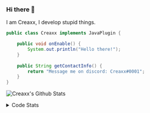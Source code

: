 ### Hi there 👋

I am Creaxx, I develop stupid things. 

```java
public class Creaxx implements JavaPlugin {

    public void onEnable() {
        System.out.println("Hello there!");
    }
    
    public String getContactInfo() {
        return "Message me on discord: Creaxx#0001";
    }
}
```

![Creaxx's Github Stats](https://github-readme-stats.vercel.app/api?username=CreaxxOG&show_icons=true&theme=dark&count_private=true)

<details>
  <summary>Code Stats</summary>

<!--START_SECTION:waka-->
![Code Time](http://img.shields.io/badge/Code%20Time-780%20hrs%204%20mins-blue)

![Lines of code](https://img.shields.io/badge/From%20Hello%20World%20I%27ve%20Written-70%20Thousand%20lines%20of%20code-blue)

**🐱 My GitHub Data** 

> 🏆 286 Contributions in the Year 2022
 > 
> 📦 226.7 kB Used in GitHub's Storage 
 > 
> 🚫 Not Opted to Hire
 > 
> 📜 3 Public Repositories 
 > 
> 🔑 2 Private Repositories  
 > 
**I'm a Night 🦉** 

```text
🌞 Morning    6 commits      █░░░░░░░░░░░░░░░░░░░░░░░░   4.96% 
🌆 Daytime    40 commits     ████████░░░░░░░░░░░░░░░░░   33.06% 
🌃 Evening    61 commits     ████████████░░░░░░░░░░░░░   50.41% 
🌙 Night      14 commits     ███░░░░░░░░░░░░░░░░░░░░░░   11.57%

```
📅 **I'm Most Productive on Wednesday** 

```text
Monday       21 commits     ████░░░░░░░░░░░░░░░░░░░░░   17.36% 
Tuesday      23 commits     ████░░░░░░░░░░░░░░░░░░░░░   19.01% 
Wednesday    43 commits     █████████░░░░░░░░░░░░░░░░   35.54% 
Thursday     2 commits      ░░░░░░░░░░░░░░░░░░░░░░░░░   1.65% 
Friday       9 commits      █░░░░░░░░░░░░░░░░░░░░░░░░   7.44% 
Saturday     17 commits     ███░░░░░░░░░░░░░░░░░░░░░░   14.05% 
Sunday       6 commits      █░░░░░░░░░░░░░░░░░░░░░░░░   4.96%

```


📊 **This Week I Spent My Time On** 

```text
💬 Programming Languages: 
Java                     43 hrs 26 mins      ██████████████████████░░░   90.13% 
XML                      2 hrs 35 mins       █░░░░░░░░░░░░░░░░░░░░░░░░   5.37% 
YAML                     1 hr 1 min          ░░░░░░░░░░░░░░░░░░░░░░░░░   2.11% 
Kotlin                   27 mins             ░░░░░░░░░░░░░░░░░░░░░░░░░   0.96% 
TypeScript               22 mins             ░░░░░░░░░░░░░░░░░░░░░░░░░   0.8%

🔥 Editors: 
IntelliJ                 48 hrs              █████████████████████████   100.0%

```

**I Mostly Code in Java** 

```text
Java                     3 repos             ████████████░░░░░░░░░░░░░   50.0% 
EJS                      1 repo              ████░░░░░░░░░░░░░░░░░░░░░   16.67% 
Kotlin                   1 repo              ████░░░░░░░░░░░░░░░░░░░░░   16.67% 
Python                   1 repo              ████░░░░░░░░░░░░░░░░░░░░░   16.67%

```



 Last Updated on 15/08/2022 18:31:28 UTC
<!--END_SECTION:waka-->
</details>
